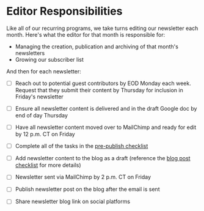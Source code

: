 # Editor Responsibilities

Like all of our recurring programs, we take turns editing our newsletter each month. Here's what the editor for that month is responsible for:

- Managing the creation, publication and archiving of that month's newsletters
- Growing our subscriber list

And then for each newsletter:

- [ ] Reach out to potential guest contributors by EOD Monday each week. Request that they submit their content by Thursday for inclusion in Friday's newsletter

- [ ] Ensure all newsletter content is delivered and in the draft Google doc by end of day Thursday

- [ ] Have all newsletter content moved over to MailChimp and ready for edit by 12 p.m. CT on Friday

- [ ] Complete all of the tasks in the [pre-publish checklist](/checklists/newsletter.md)

- [ ] Add newsletter content to the blog as a draft (reference the [blog post checklist](/checklists/blog-post.md) for more details)

- [ ] Newsletter sent via MailChimp by 2 p.m. CT on Friday

- [ ] Publish newsletter post on the blog after the email is sent

- [ ] Share newsletter blog link on social platforms
